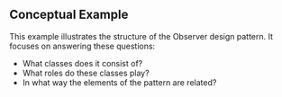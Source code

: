 ## Conceptual Example

This example illustrates the structure of the Observer design pattern. It focuses on answering these questions:

- What classes does it consist of?
- What roles do these classes play?
- In what way the elements of the pattern are related?
